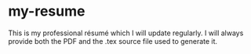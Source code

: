# my-resume
This is my professional résumé which I will update regularly. I will always provide both the PDF and the .tex source file used to generate it.
